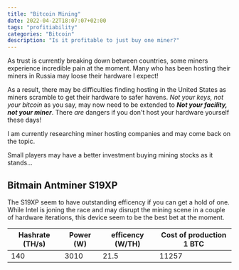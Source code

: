 ```yaml
---
title: "Bitcoin Mining"
date: 2022-04-22T18:07:07+02:00
tags: "profitiability"
categories: "Bitcoin"
description: "Is it profitable to just buy one miner?"
---
```


As trust is currently breaking down between countries, some miners experience incredible pain at the moment. Many who has been hosting their miners in Russia may loose their hardware I expect!

As a result, there may be difficulties finding hosting in the United States as miners scramble to get their hardware to safer havens.
*Not your keys, not your bitcoin* as you say, may now need to be extended to __*Not your facility, not your miner*__. There _are_ dangers if you don't host your hardware yourself these days!

I am currently researching miner hosting companies and may come back on the topic.

Small players may have a better investment buying mining stocks as it stands...

## Bitmain Antminer S19XP

The S19XP seem to have outstanding efficency if you can get a hold of one. While Intel is joning the race and may disrupt the mining scene in a couple of hardware iterations, this device seem to be the best bet at the moment.

| Hashrate (TH/s) | Power (W) | efficency (W/TH) |Cost of production 1 BTC |
|--|--| -- | -- |
| 140 | 3010 | 21.5 | 11257 |

